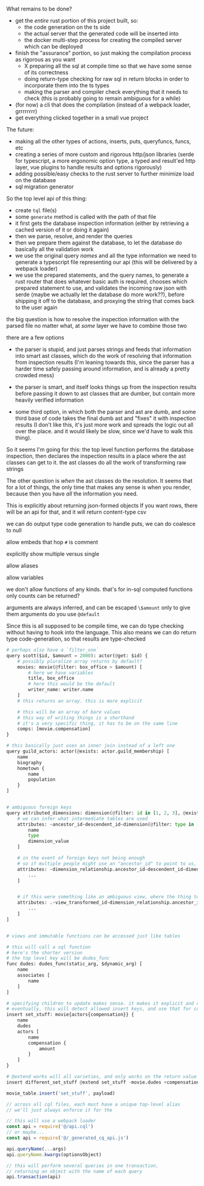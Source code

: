 What remains to be done?

- get the *entire* rust portion of this project built, so:
	- the code generation on the ts side
	- the actual server that the generated code will be inserted into
	- the docker multi-step process for creating the compiled server which can be deployed
- finish the "assurance" portion, so just making the compilation process as rigorous as you want
 	- X preparing all the sql at compile time so that we have some sense of its correctness
 	- doing return-type checking for raw sql in return blocks in order to incorporate them into the ts types
 	- making the parser and compiler check everything that it needs to check (this is probably going to remain ambiguous for a while)
- (for now) a cli that does the compilation (instead of a webpack loader, grrrrrrrr)
- get everything clicked together in a small vue project

The future:

- making all the other types of actions, inserts, puts, queryfuncs, funcs, etc
- creating a series of more custom and rigorous http/json libraries (serde for typescript, a more ergonomic option type, a typed and result'ed http layer, vue plugins to handle results and options rigorously)
- adding possible/easy checks to the rust server to further minimize load on the database
- sql migration generator



So the top level api of this thing:

- create `tql` file(s)
- some `generate` method is called with the path of that file
- it first gets the database inspection information (either by retrieving a cached version of it or doing it again)
- then we parse, resolve, and render the queries
- then we prepare them against the database, to let the database do basically all the validation work
- we use the original query *names* and all the type information we need to generate a typescript file representing our api (this will be delivered by a webpack loader)
- we use the prepared statements, and the query names, to generate a rust router that does whatever basic auth is required, chooses which prepared statement to use, and validates the incoming raw json with serde (maybe we actually let the database do more work??), before shipping it off to the database, and proxying the string that comes back to the user again

the big question is how to resolve the inspection information with the parsed file
no matter what, at *some* layer we have to combine those two

there are a few options

- the parser is stupid, and just parses strings and feeds that information into smart ast classes, which do the work of resolving that information from inspection results (I'm leaning towards this, since the parser has a harder time safely passing around information, and is already a pretty crowded mess)

- the parser is smart, and itself looks things up from the inspection results before passing it down to ast classes that are dumber, but contain more heavily verified information

- some third option, in which both the parser and ast are dumb, and some third base of code takes the final dumb ast and "fixes" it with inspection results (I don't like this, it's just more work and spreads the logic out all over the place. and it would likely be slow, since we'd have to walk this thing).


So it seems I'm going for this: the top level function performs the database inspection, then declares the inspection results in a place where the ast classes can get to it. the ast classes do all the work of transforming raw strings



The other question is *when* the ast classes do the resolution. It seems that for a lot of things, the only time that makes any sense is when you render, because then you have *all* the information you need.










This is explicitly about returning json-formed objects
If you want rows, there will be an api for that, and it will return content-type csv




we can do output type code generation
to handle puts, we can do coalesce to null


allow embeds that hop
`#` is comment


explicitly show multiple versus single

allow aliases

allow variables


we don't allow functions of any kinds. that's for in-sql computed functions
only counts can be returned?


arguments are always inferred, and can be escaped `\$amount`
only to give them arguments do you use `@default`


Since this is all supposed to be compile time, we can do type checking without having to hook into the language.
This also means we can do return type code-generation, so that results are type-checked

```python
# perhaps also have a `filter_one`
query scott($id, $amount = 2000): actor(@get: $id) {
	# possibly pluralize array returns by default?
	movies: movie(@filter: box_office > $amount) [
		# here we have variables
		title, box_office
		# here this would be the default
		writer_name: writer.name
	]
	# this returns an array. this is more explicit

	# this will be an array of bare values
	# this way of writing things is a shorthand
	# it's a very specific thing, it has to be on the same line
	comps: [movie.compensation]
}

# this basically just uses an inner join instead of a left one
query guild_actors: actor(@exists: actor.guild_membership) [
	name
	biography
	hometown {
		name
		population
	}
]


# ambiguous foreign keys
query attributed_dimensions: dimension(@filter: id in [1, 2, 3], @exists: attributes) [
	# we can infer what intermediate tables are used
	attributes: ~ancestor_id~descendent_id~dimension(@filter: type in ['a', 'b', 'c']) [
		name
		type
		dimension_value
	]

	# in the event of foreign keys not being enough
	# so if multiple people might use an "ancestor_id" to point to us, we can say who
	attributes: ~dimension_relationship.ancestor_id~descendent_id~dimension(@filter: type in ['a', 'b', 'c']) [
		...
	]


	# if this were something like an ambiguous view, where the thing to join to were confusing, we could do this
	attributes: .~view_transformed_id~dimension_relationship.ancestor_id~descendent_id~dimension(@filter: type in ['a', 'b', 'c']) [
		...
	]
]


# views and immutable functions can be accessed just like tables

# this will call a sql function
# here's the shorter version
# the top level key will be dudes_func
func dudes: dudes_func(static_arg, $dynamic_arg) [
	name
	associates [
		name
	]
]

# specifying children to update makes sense. it makes it explicit and can improve performance
# eventually, this will detect allowed insert keys, and use that for code-generation safety
insert set_stuff: movie{actors{compensation}} {
	name
	dudes
	actors [
		name
		compensation {
			amount
		}
	]
}

# @extend works will all varieties, and only works on the return value
insert different_set_stuff @extend set_stuff -movie.dudes +compensation.currency

```

```js
movie_table.insert('set_stuff', payload)

// across all cql files, each must have a unique top-level alias
// we'll just always enforce it for the

// this will use a webpack loader
const api = require('@/api.cql')
// or maybe...
const api = require('@/_generated_cq_api.js')

api.queryName(...args)
api.queryName.kwargs(optionsObject)

// this will perform several queries in one transaction,
// returning an object with the name of each query
api.transaction(api)
```
